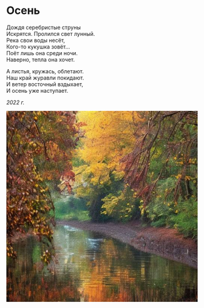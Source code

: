 # Осень

Дождя серебристые струны  
Искрятся. Пролился свет лунный.  
Река свои воды несёт,  
Кого-то кукушка зовёт...  
Поёт лишь она среди ночи.  
Наверно, тепла она хочет.  

А листья, кружась, облетают.  
Наш край журавли покидают.  
И ветер восточный вздыхает,  
И осень уже наступает.

*2022 г.*

![Осень](../images/autumn.jpg)
